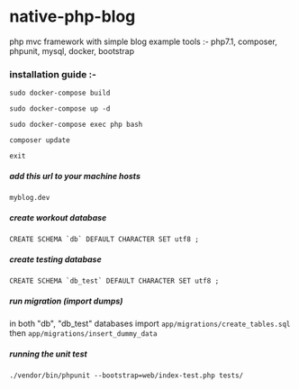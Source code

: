 # native-php-blog

php mvc framework with simple blog example
tools :- php7.1, composer, phpunit, mysql, docker, bootstrap

### installation guide :- 

```sudo docker-compose build```

```sudo docker-compose up -d```

```sudo docker-compose exec php bash```

```composer update```

```exit```


##### add this url to your machine hosts 

```myblog.dev```


##### create workout database 

```CREATE SCHEMA `db` DEFAULT CHARACTER SET utf8 ;```


##### create testing database 

```CREATE SCHEMA `db_test` DEFAULT CHARACTER SET utf8 ;```


##### run migration (import dumps)

in both "db", "db_test" databases import ```app/migrations/create_tables.sql``` then ```app/migrations/insert_dummy_data```


##### running the unit test

```./vendor/bin/phpunit --bootstrap=web/index-test.php tests/```



